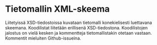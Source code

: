 # Tietomallin XML-skeema

Liitetyissä XSD-tiedostoissa kuvataan tietomalli konekielisesti luettavana skeemana. Koodilistat liitetään erillisenä XSD-tiedostona. Koodilistojen jalostus on vielä kesken ja kommentteja tietomallistakin otetaan vastaan. Kommentit mieluiten Github-issueina.
